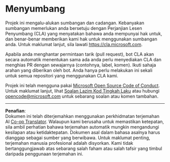 <!--
CO_OP_TRANSLATOR_METADATA:
{
  "original_hash": "61aff2b3273d4ab66709493b43f91ca1",
  "translation_date": "2025-08-28T17:51:55+00:00",
  "source_file": "CONTRIBUTING.md",
  "language_code": "ms"
}
-->
# Menyumbang

Projek ini mengalu-alukan sumbangan dan cadangan. Kebanyakan sumbangan memerlukan anda
bersetuju dengan Perjanjian Lesen Penyumbang (CLA) yang menyatakan bahawa anda mempunyai hak untuk,
dan benar-benar memberikan kami hak untuk menggunakan sumbangan anda. Untuk maklumat lanjut, sila lawati
https://cla.microsoft.com.

Apabila anda menghantar permintaan tarik (pull request), bot CLA akan secara automatik menentukan sama ada anda perlu
menyediakan CLA dan menghias PR dengan sewajarnya (contohnya, label, komen). Ikuti sahaja
arahan yang diberikan oleh bot. Anda hanya perlu melakukan ini sekali untuk semua repositori yang menggunakan CLA kami.

Projek ini telah mengguna pakai [Microsoft Open Source Code of Conduct](https://opensource.microsoft.com/codeofconduct/).
Untuk maklumat lanjut, lihat [Soalan Lazim Kod Tingkah Laku](https://opensource.microsoft.com/codeofconduct/faq/)
atau hubungi [opencode@microsoft.com](mailto:opencode@microsoft.com) untuk sebarang soalan atau komen tambahan.

---

**Penafian**:  
Dokumen ini telah diterjemahkan menggunakan perkhidmatan terjemahan AI [Co-op Translator](https://github.com/Azure/co-op-translator). Walaupun kami berusaha untuk memastikan ketepatan, sila ambil perhatian bahawa terjemahan automatik mungkin mengandungi kesilapan atau ketidaktepatan. Dokumen asal dalam bahasa asalnya harus dianggap sebagai sumber yang berwibawa. Untuk maklumat penting, terjemahan manusia profesional adalah disyorkan. Kami tidak bertanggungjawab atas sebarang salah faham atau salah tafsir yang timbul daripada penggunaan terjemahan ini.